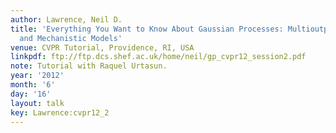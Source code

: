 ```yaml
---
author: Lawrence, Neil D.
title: 'Everything You Want to Know About Gaussian Processes: Multioutput Covariances
  and Mechanistic Models'
venue: CVPR Tutorial, Providence, RI, USA
linkpdf: ftp://ftp.dcs.shef.ac.uk/home/neil/gp_cvpr12_session2.pdf
note: Tutorial with Raquel Urtasun.
year: '2012'
month: '6'
day: '16'
layout: talk
key: Lawrence:cvpr12_2
---
```


